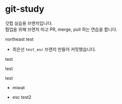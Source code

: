 # git-study
깃헙 실습용 브랜치입니다.<br/>
협업을 위해 브랜치 따고 PR, merge, pull 하는 연습을 합니다.<br/>

northeast test

- 최은선 `test_esc` 브랜치 만들어 커밋했습니다.

test 

test


test

- miwat

- esc test2